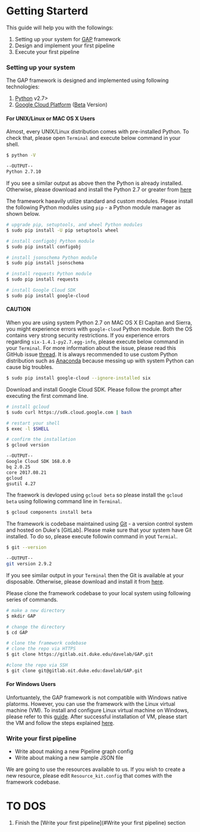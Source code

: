 # Getting Starterd

This guide will help you with the followings:
  1. Setting up your system for [GAP] framework
  2. Design and implement your first pipeline
  3. Execute your first pipeline

### Setting up your system

The GAP framework is designed and implemented using following technologies:
  1. [Python] v2.7>
  2. [Google Cloud Platform] ([Beta] Version)

#### For UNIX/Linux or MAC OS X Users

Almost, every UNIX/Linux distribution comes with pre-installed Python. To check that, please open `Terminal` and execute below command in your shell.

```sh
$ python -V

--OUTPUT--
Python 2.7.10
```

If you see a similar output as above then the Python is already installed. Otherwise, please download and install the Python 2.7 or greater from [here][Python]

The framework haeavily utilize standard and custom modules. Please install the following Python modules using `pip` - a Python module manager as shown below.

``` sh
# upgrade pip, setuptools, and wheel Python modules
$ sudo pip install -U pip setuptools wheel

# install configobj Python module
$ sudo pip install configobj

# install jsonschema Python module
$ sudo pip install jsonschema

# install requests Python module
$ sudo pip install requests

# install Google Cloud SDK
$ sudo pip install google-cloud
```

#### CAUTION
When you are using system Python 2.7 on MAC OS X El Capitan and Sierra, you might experience errors with `google-cloud` Python module. Both the OS contains very strong security restrictions. If you experience errors regarding `six-1.4.1-py2.7.egg-info`, please execute below command in your `Terminal`. For more information about the issue, please read this GitHub issue [thread][python-six-issue]. It is always recommended to use custom Python distribution such as [Anaconda] because messing up with system Python can cause big troubles. 
```sh
$ sudo pip install google-cloud --ignore-installed six
```
Download and install Google Cloud SDK. Please follow the prompt after executing the first command line.
```sh
# install gcloud
$ sudo curl https://sdk.cloud.google.com | bash

# restart your shell
$ exec -l $SHELL

# confirm the installation
$ gcloud version

--OUTPUT--
Google Cloud SDK 168.0.0
bq 2.0.25
core 2017.08.21
gcloud 
gsutil 4.27
```

The fraework is devloped using `gcloud beta` so please install the `gcloud beta` using following command line in `Terminal`.
```sh
$ gcloud components install beta
```

The framework is codebase maintained using [Git] - a version control system and hosted on Duke's [GitLab]. Please make sure that your system have Git installed. To do so, please execute followin command in yout `Termial`.

```sh
$ git --version

--OUTPUT--
git version 2.9.2
```

If you see similar output in your `Terminal` then the Git is available at your disposable. Otherwise, please download and install it from [here][Git].

Please clone the framework codebase to your local system using following series of commands.

```sh
# make a new directory
$ mkdir GAP

# change the directory
$ cd GAP

# clone the framework codebase
# clone the repo via HTTPS
$ git clone https://gitlab.oit.duke.edu/davelab/GAP.git

#clone the repo via SSH
$ git clone git@gitlab.oit.duke.edu:davelab/GAP.git
```

#### For Windows Users
Unfortuantely, the GAP framework is not compatible with Windows native platorms. However, you can use the framework with the Linux virtual machine (VM). To install and configure Linux virtual machine on Windows, please refer to this [guide]. After successful installation of VM, please start the VM and follow the steps explained [here](#For-UNIX/Linux-or-MAC-OS-X-Users).

### Write your first pipeline
  * Write about making a new Pipeline graph config
  * Write about making a new sample JSON file

We are going to use the resources available to us. If you wish to create a new resource, please edit `Resource_kit.config` that comes with the framework codebase.  

# TO DOS
  1. Finish the [Write your first pipeline](#Write your first pipeline) section

[//]: # (These are reference links used in the body of this note and get stripped out when the markdown processor does its job. There is no need to format nicely because it shouldn't be seen.)

   [GAP]: <https://davelab.org/gap>
   [Python]: <https://www.python.org/>
   [Google Cloud Platform]: <https://cloud.google.com/>
   [Beta]: <https://cloud.google.com/python/>
   [guide]: <https://www.lifewire.com/install-ubuntu-linux-windows-10-steps-2202108>
   [Git]: <https://git-scm.com/>
   [python-six-issue]: <https://github.com/pypa/pip/issues/3165>
   [Anaconda]: <https://www.anaconda.com/download/>